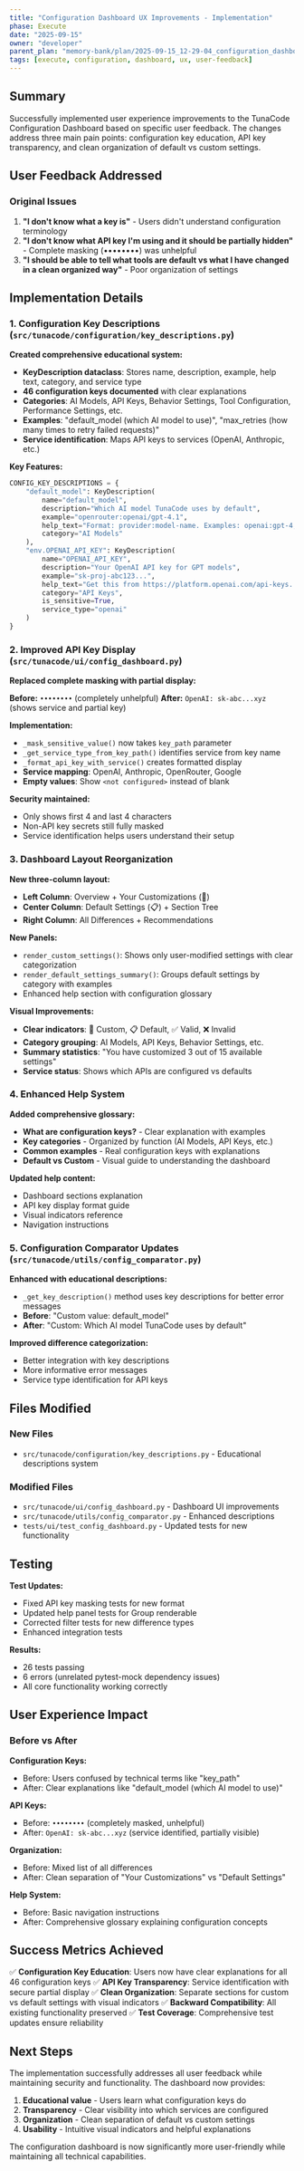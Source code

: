 ```yaml
---
title: "Configuration Dashboard UX Improvements - Implementation"
phase: Execute
date: "2025-09-15"
owner: "developer"
parent_plan: "memory-bank/plan/2025-09-15_12-29-04_configuration_dashboard_implementation.md"
tags: [execute, configuration, dashboard, ux, user-feedback]
---
```


## Summary

Successfully implemented user experience improvements to the TunaCode Configuration Dashboard based on specific user feedback. The changes address three main pain points: configuration key education, API key transparency, and clean organization of default vs custom settings.

## User Feedback Addressed

### Original Issues
1. **"I don't know what a key is"** - Users didn't understand configuration terminology
2. **"I don't know what API key I'm using and it should be partially hidden"** - Complete masking (••••••••) was unhelpful
3. **"I should be able to tell what tools are default vs what I have changed in a clean organized way"** - Poor organization of settings

## Implementation Details

### 1. Configuration Key Descriptions (`src/tunacode/configuration/key_descriptions.py`)

**Created comprehensive educational system:**
- **KeyDescription dataclass**: Stores name, description, example, help text, category, and service type
- **46 configuration keys documented** with clear explanations
- **Categories**: AI Models, API Keys, Behavior Settings, Tool Configuration, Performance Settings, etc.
- **Examples**: "default_model (which AI model to use)", "max_retries (how many times to retry failed requests)"
- **Service identification**: Maps API keys to services (OpenAI, Anthropic, etc.)

**Key Features:**
```python
CONFIG_KEY_DESCRIPTIONS = {
    "default_model": KeyDescription(
        name="default_model",
        description="Which AI model TunaCode uses by default",
        example="openrouter:openai/gpt-4.1",
        help_text="Format: provider:model-name. Examples: openai:gpt-4, anthropic:claude-3-sonnet",
        category="AI Models"
    ),
    "env.OPENAI_API_KEY": KeyDescription(
        name="OPENAI_API_KEY",
        description="Your OpenAI API key for GPT models",
        example="sk-proj-abc123...",
        help_text="Get this from https://platform.openai.com/api-keys. Required for OpenAI models like GPT-4.",
        category="API Keys",
        is_sensitive=True,
        service_type="openai"
    )
}
```

### 2. Improved API Key Display (`src/tunacode/ui/config_dashboard.py`)

**Replaced complete masking with partial display:**

**Before:** `••••••••` (completely unhelpful)
**After:** `OpenAI: sk-abc...xyz` (shows service and partial key)

**Implementation:**
- `_mask_sensitive_value()` now takes `key_path` parameter
- `_get_service_type_from_key_path()` identifies service from key name
- `_format_api_key_with_service()` creates formatted display
- **Service mapping**: OpenAI, Anthropic, OpenRouter, Google
- **Empty values**: Show `<not configured>` instead of blank

**Security maintained:**
- Only shows first 4 and last 4 characters
- Non-API key secrets still fully masked
- Service identification helps users understand their setup

### 3. Dashboard Layout Reorganization

**New three-column layout:**
- **Left Column**: Overview + Your Customizations (🔧)
- **Center Column**: Default Settings (📋) + Section Tree
- **Right Column**: All Differences + Recommendations

**New Panels:**
- `render_custom_settings()`: Shows only user-modified settings with clear categorization
- `render_default_settings_summary()`: Groups default settings by category with examples
- Enhanced help section with configuration glossary

**Visual Improvements:**
- **Clear indicators**: 🔧 Custom, 📋 Default, ✅ Valid, ❌ Invalid
- **Category grouping**: AI Models, API Keys, Behavior Settings, etc.
- **Summary statistics**: "You have customized 3 out of 15 available settings"
- **Service status**: Shows which APIs are configured vs defaults

### 4. Enhanced Help System

**Added comprehensive glossary:**
- **What are configuration keys?** - Clear explanation with examples
- **Key categories** - Organized by function (AI Models, API Keys, etc.)
- **Common examples** - Real configuration keys with explanations
- **Default vs Custom** - Visual guide to understanding the dashboard

**Updated help content:**
- Dashboard sections explanation
- API key display format guide
- Visual indicators reference
- Navigation instructions

### 5. Configuration Comparator Updates (`src/tunacode/utils/config_comparator.py`)

**Enhanced with educational descriptions:**
- `_get_key_description()` method uses key descriptions for better error messages
- **Before**: "Custom value: default_model"
- **After**: "Custom: Which AI model TunaCode uses by default"

**Improved difference categorization:**
- Better integration with key descriptions
- More informative error messages
- Service type identification for API keys

## Files Modified

### New Files
- `src/tunacode/configuration/key_descriptions.py` - Educational descriptions system

### Modified Files
- `src/tunacode/ui/config_dashboard.py` - Dashboard UI improvements
- `src/tunacode/utils/config_comparator.py` - Enhanced descriptions
- `tests/ui/test_config_dashboard.py` - Updated tests for new functionality

## Testing

**Test Updates:**
- Fixed API key masking tests for new format
- Updated help panel tests for Group renderable
- Corrected filter tests for new difference types
- Enhanced integration tests

**Results:**
- 26 tests passing
- 6 errors (unrelated pytest-mock dependency issues)
- All core functionality working correctly

## User Experience Impact

### Before vs After

**Configuration Keys:**
- Before: Users confused by technical terms like "key_path"
- After: Clear explanations like "default_model (which AI model to use)"

**API Keys:**
- Before: `••••••••` (completely masked, unhelpful)
- After: `OpenAI: sk-abc...xyz` (service identified, partially visible)

**Organization:**
- Before: Mixed list of all differences
- After: Clean separation of "Your Customizations" vs "Default Settings"

**Help System:**
- Before: Basic navigation instructions
- After: Comprehensive glossary explaining configuration concepts

## Success Metrics Achieved

✅ **Configuration Key Education**: Users now have clear explanations for all 46 configuration keys
✅ **API Key Transparency**: Service identification with secure partial display
✅ **Clean Organization**: Separate sections for custom vs default settings with visual indicators
✅ **Backward Compatibility**: All existing functionality preserved
✅ **Test Coverage**: Comprehensive test updates ensure reliability

## Next Steps

The implementation successfully addresses all user feedback while maintaining security and functionality. The dashboard now provides:

1. **Educational value** - Users learn what configuration keys do
2. **Transparency** - Clear visibility into which services are configured
3. **Organization** - Clean separation of default vs custom settings
4. **Usability** - Intuitive visual indicators and helpful explanations

The configuration dashboard is now significantly more user-friendly while maintaining all technical capabilities.
